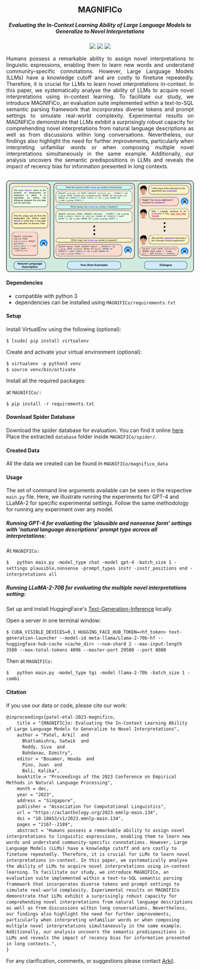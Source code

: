 <h2 align="center">
  MAGNIFICo
</h2>
<h5 align="center">Evaluating the In-Context Learning Ability of Large Language Models to Generalize to Novel Interpretations</h5>

<p align="center">
  <a href="https://2023.emnlp.org/"><img src="https://img.shields.io/badge/EMNLP-2023-blue"></a>
  <a href="https://aclanthology.org/2023.emnlp-main.134/"><img src="http://img.shields.io/badge/Paper-PDF-red.svg"></a>
  <a href="https://github.com/McGill-NLP/MAGNIFICo/blob/main/LICENSE">
    <img src="https://img.shields.io/badge/License-MIT-green">
  </a>
</p>

<p style="text-align: justify;">
Humans possess a remarkable ability to assign novel interpretations to linguistic expressions, enabling them to learn new words and understand community-specific connotations. However, Large Language Models (LLMs) have a knowledge cutoff and are costly to finetune repeatedly. Therefore, it is crucial for LLMs to learn novel interpretations in-context. In this paper, we systematically analyse the ability of LLMs to acquire novel interpretations using in-context learning. To facilitate our study, we introduce MAGNIFICo, an evaluation suite implemented within a text-to-SQL semantic parsing framework that incorporates diverse tokens and prompt settings to simulate real-world complexity. Experimental results on MAGNIFICo demonstrate that LLMs exhibit a surprisingly robust capacity for comprehending novel interpretations from natural language descriptions as well as from discussions within long conversations. Nevertheless, our findings also highlight the need for further improvements, particularly when interpreting unfamiliar words or when composing multiple novel interpretations simultaneously in the same example. Additionally, our analysis uncovers the semantic predispositions in LLMs and reveals the impact of recency bias for information presented in long contexts.
</p>
<h2 align="center">
  <img align="center"  src="./images/Fig1.svg" alt="..." width="800">
</h2>




#### Dependencies

- compatible with python 3
- dependencies can be installed using `MAGNIFICo/requirements.txt`

#### Setup

Install VirtualEnv using the following (optional):

```shell
$ [sudo] pip install virtualenv
```

Create and activate your virtual environment (optional):

```shell
$ virtualenv -p python3 venv
$ source venv/bin/activate
```

Install all the required packages:

at `MAGNIFICo/:`

```shell
$ pip install -r requirements.txt
```

#### Download Spider Database

Download the spider database for evaluation. You can find it online [here](https://drive.google.com/file/d/1Gb4ezwuYWi38maCBZAAyxet2JVCpqDQW/view?usp=sharing). Place the extracted `database` folder inside `MAGNIFICo/spider/`.

#### Created Data

All the data we created can be found in `MAGNIFICo/magnifico_data`

#### Usage

The set of command line arguments available can be seen in the respective `main.py` file. Here, we illustrate running the experiments for GPT-4 and LLaMA-2 for specific experimental settings. Follow the same methodology for running any experiment over any model.



##### Running GPT-4 for evaluating the 'plausible and nonsense form' settings with 'natural language descriptions' prompt type across all interpretations:

At `MAGNIFICo:`

```shell
$	python main.py -model_type chat -model gpt-4 -batch_size 1 -settings plausible,nonsense -prompt_types instr -instr_positions end -interpretations all
```



##### Running LLaMA-2-70B for evaluating the multiple novel interpretations setting:

Set up and install HuggingFace's [Text-Generation-Inference](https://github.com/huggingface/text-generation-inference) locally.

Open a server in one terminal window:

```shell
$ CUDA_VISIBLE_DEVICES=0,1 HUGGING_FACE_HUB_TOKEN=<hf_token> text-generation-launcher --model-id meta-llama/Llama-2-70b-hf --huggingface-hub-cache <cache_dir> --num-shard 2 --max-input-length 3500 --max-total-tokens 4096 --master-port 29500 --port 8080
```

Then at `MAGNIFICo:`

```shell
$	python main.py -model_type tgi -model llama-2-70b -batch_size 1 -combi
```

#### Citation

If you use our data or code, please cite our work:

```
@inproceedings{patel-etal-2023-magnifico,
    title = "{MAGNIFIC}o: Evaluating the In-Context Learning Ability of Large Language Models to Generalize to Novel Interpretations",
    author = "Patel, Arkil  and
      Bhattamishra, Satwik  and
      Reddy, Siva  and
      Bahdanau, Dzmitry",
    editor = "Bouamor, Houda  and
      Pino, Juan  and
      Bali, Kalika",
    booktitle = "Proceedings of the 2023 Conference on Empirical Methods in Natural Language Processing",
    month = dec,
    year = "2023",
    address = "Singapore",
    publisher = "Association for Computational Linguistics",
    url = "https://aclanthology.org/2023.emnlp-main.134",
    doi = "10.18653/v1/2023.emnlp-main.134",
    pages = "2167--2189",
    abstract = "Humans possess a remarkable ability to assign novel interpretations to linguistic expressions, enabling them to learn new words and understand community-specific connotations. However, Large Language Models (LLMs) have a knowledge cutoff and are costly to finetune repeatedly. Therefore, it is crucial for LLMs to learn novel interpretations in-context. In this paper, we systematically analyse the ability of LLMs to acquire novel interpretations using in-context learning. To facilitate our study, we introduce MAGNIFICo, an evaluation suite implemented within a text-to-SQL semantic parsing framework that incorporates diverse tokens and prompt settings to simulate real-world complexity. Experimental results on MAGNIFICo demonstrate that LLMs exhibit a surprisingly robust capacity for comprehending novel interpretations from natural language descriptions as well as from discussions within long conversations. Nevertheless, our findings also highlight the need for further improvements, particularly when interpreting unfamiliar words or when composing multiple novel interpretations simultaneously in the same example. Additionally, our analysis uncovers the semantic predispositions in LLMs and reveals the impact of recency bias for information presented in long contexts.",
}
```

For any clarification, comments, or suggestions please contact [Arkil](http://arkilpatel.github.io/).
